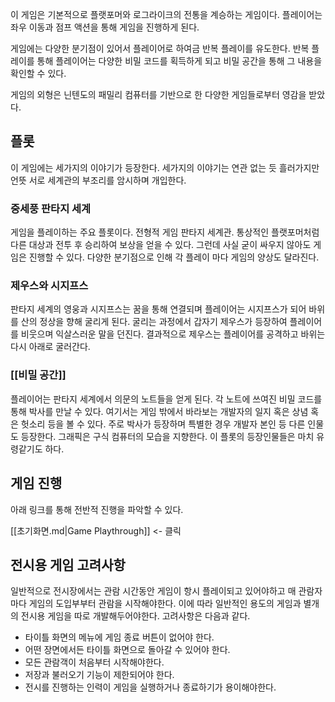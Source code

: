 이 게임은 기본적으로 플랫포머와 로그라이크의 전통을 계승하는 게임이다. 플레이어는 좌우 이동과 점프 액션을 통해 게임을 진행하게 된다.

게임에는 다양한 분기점이 있어서 플레이어로 하여금 반복 플레이를 유도한다. 반복 플레이를 통해 플레이어는 다양한 비밀 코드를 획득하게 되고 비밀 공간을 통해 그 내용을 확인할 수 있다.

게임의 외형은 닌텐도의 패밀리 컴퓨터를 기반으로 한 다양한 게임들로부터 영감을 받았다.

## 플롯

이 게임에는 세가지의 이야기가 등장한다. 세가지의 이야기는 연관 없는 듯 흘러가지만 언뜻 서로 세계관의 부조리를 암시하며 개입한다.

### 중세풍 판타지 세계
게임을 플레이하는 주요 플롯이다. 전형적 게임 판타지 세계관. 통상적인 플랫포머처럼 다른 대상과 전투 후 승리하여 보상을 얻을 수 있다. 그런데 사실 굳이 싸우지 않아도 게임은 진행할 수 있다. 다양한 분기점으로 인해 각 플레이 마다 게임의 양상도 달라진다.

### 제우스와 시지프스
판타지 세계의 영웅과 시지프스는 꿈을 통해 연결되며 플레이어는 시지프스가 되어 바위를 산의 정상을 향해 굴리게 된다. 굴리는 과정에서 갑자기 제우스가 등장하여 플레이어를 비웃으며 익살스러운 말을 던진다. 결과적으로 제우스는 플레이어를 공격하고 바위는 다시 아래로 굴러간다.

### [[비밀 공간]]
플레이어는 판타지 세계에서 의문의 노트들을 얻게 된다. 각 노트에 쓰여진 비밀 코드를 통해 박사를 만날 수 있다. 여기서는 게임 밖에서 바라보는 개발자의 일지 혹은 상념 혹은 헛소리 등을 볼 수 있다. 주로 박사가 등장하며 특별한 경우 개발자 본인 등 다른 인물도 등장한다. 그래픽은 구식 컴퓨터의 모습을 지향한다. 이 플롯의 등장인물들은 마치 유령같기도 하다.

## 게임 진행

아래 링크를 통해 전반적 진행을 파악할 수 있다.

[[초기화면.md|Game Playthrough]] <- 클릭


## 전시용 게임 고려사항

일반적으로 전시장에서는 관람 시간동안 게임이 항시 플레이되고 있어야하고 매 관람자 마다 게임의 도입부부터 관람을 시작해야한다. 이에 따라 일반적인 용도의 게임과 별개의 전시용 게임을 따로 개발해두어야한다. 고려사항은 다음과 같다.

- 타이틀 화면의 메뉴에 게임 종료 버튼이 없어야 한다.
- 어떤 장면에서든 타이틀 화면으로 돌아갈 수 있어야 한다.
- 모든 관람객이 처음부터 시작해야한다.
- 저장과 불러오기 기능이 제한되어야 한다.
- 전시를 진행하는 인력이 게임을 실행하거나 종료하기가 용이해야한다.

